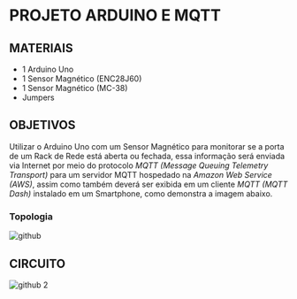 # PROJETO ARDUINO E MQTT
## MATERIAIS
* 1 Arduino Uno
* 1 Sensor Magnético (ENC28J60)
* 1 Sensor Magnético (MC-38)
* Jumpers

## OBJETIVOS
Utilizar o Arduino Uno com um Sensor Magnético para monitorar se a porta de um Rack de Rede está aberta ou fechada, essa informação será enviada via Internet por meio do protocolo *MQTT (Message Queuing Telemetry Transport)* para um servidor MQTT hospedado na *Amazon Web Service (AWS)*, assim como também deverá ser exibida em um cliente *MQTT (MQTT Dash)* instalado em um Smartphone, como demonstra a imagem abaixo.

### Topologia

![github](https://user-images.githubusercontent.com/78150948/106604639-aa089900-653e-11eb-999e-bfa510f39d24.jpg)

## CIRCUITO

![github 2](https://user-images.githubusercontent.com/78150948/106604773-dde3be80-653e-11eb-90eb-a78fb3a9bba5.jpg)

